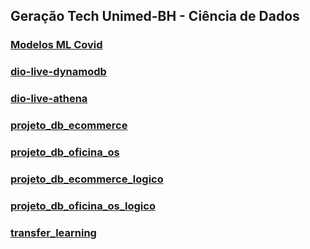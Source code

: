 ## Geração Tech Unimed-BH - Ciência de Dados

### [Modelos ML Covid](./modelos_ml_covid)

### [dio-live-dynamodb](./dio-live-dynamodb)

### [dio-live-athena](./dio-live-athena)

### [projeto_db_ecommerce](./projeto_db_ecommerce)

### [projeto_db_oficina_os](./projeto_db_oficina_os)

### [projeto_db_ecommerce_logico](./projeto_db_ecommerce_logico)

### [projeto_db_oficina_os_logico](./projeto_db_oficina_os_logico)

### [transfer_learning](./transfer_learning)